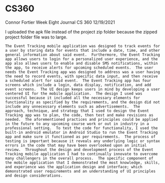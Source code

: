 # CS360
Connor Fortier
Week Eight Journal
CS 360
12/19/2021

I uploaded the apk file instead of the project zip folder because the zipped project folder file was to large.

	The Event Tracking mobile application was designed to track events for a user by storing data for events that include a date, time, and other general information about said event.  Furthermore, the Event Tracking app allows users to login for a personalized user experience, and the app also allows users to enable and disable SMS notifications, within the app, to receive alerts for upcoming scheduled events.  The user needs the Event Tracking app was designed to address was a user having the need to record events, with specific data input, and then receive a scheduled alert for said event.  The Event Tracking app has four screens which include a login, data display, notification, and add event screens.  The UI design keeps users in mind by developing a user centered UI for the mobile application.  The design I used was successful because it included all the necessary elements for functionality as specified by the requirements, and the design did not include any unnecessary elements such as advertisements.  The approach, technique, and strategy that I used to design the Event Tracking app was to plan, the code, then test and make revisions as needed.  The aforementioned practices and principles could be applied in the future to any upcoming course work or out in industry in a professional setting.  To test the code for functionality, I used the built-in android emulator in Android Studio to run the Event Tracking app and make sure it functioned as per requirements.  The process of testing is important because it reveals any underlying logic or syntax errors in the code that may have been overlooked upon an initial review.  Throughout the design and development process of the Event Tracking mobile application I had to continually innovate to overcome many challengers in the overall process.  The specific component of the mobile application that I demonstrated the most knowledge, skills, and experience was the application design and interface; which demonstrated user requirements and an understanding of UI principles and design considerations.
